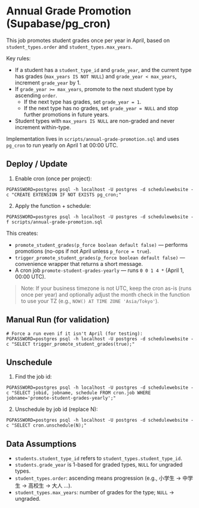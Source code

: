 # Annual Grade Promotion (Supabase/pg_cron)

This job promotes student grades once per year in April, based on `student_types.order` and `student_types.max_years`.

Key rules:
- If a student has a `student_type_id` and `grade_year`, and the current type has grades (`max_years IS NOT NULL`) and `grade_year < max_years`, increment `grade_year` by 1.
- If `grade_year >= max_years`, promote to the next student type by ascending `order`.
  - If the next type has grades, set `grade_year = 1`.
  - If the next type has no grades, set `grade_year = NULL` and stop further promotions in future years.
- Student types with `max_years IS NULL` are non-graded and never increment within-type.

Implementation lives in `scripts/annual-grade-promotion.sql` and uses `pg_cron` to run yearly on April 1 at 00:00 UTC.

## Deploy / Update

1) Enable cron (once per project):

```
PGPASSWORD=postgres psql -h localhost -U postgres -d schedulewebsite -c "CREATE EXTENSION IF NOT EXISTS pg_cron;"
```

2) Apply the function + schedule:

```
PGPASSWORD=postgres psql -h localhost -U postgres -d schedulewebsite -f scripts/annual-grade-promotion.sql
```

This creates:
- `promote_student_grades(p_force boolean default false)` — performs promotions (no-ops if not April unless `p_force = true`).
- `trigger_promote_student_grades(p_force boolean default false)` — convenience wrapper that returns a short message.
- A cron job `promote-student-grades-yearly` — runs `0 0 1 4 *` (April 1, 00:00 UTC).

> Note: If your business timezone is not UTC, keep the cron as-is (runs once per year) and optionally adjust the month check in the function to use your TZ (e.g., `NOW() AT TIME ZONE 'Asia/Tokyo'`).

## Manual Run (for validation)

```
# Force a run even if it isn't April (for testing):
PGPASSWORD=postgres psql -h localhost -U postgres -d schedulewebsite -c "SELECT trigger_promote_student_grades(true);"
```

## Unschedule

1) Find the job id:
```
PGPASSWORD=postgres psql -h localhost -U postgres -d schedulewebsite -c "SELECT jobid, jobname, schedule FROM cron.job WHERE jobname='promote-student-grades-yearly';"
```
2) Unschedule by job id (replace N):
```
PGPASSWORD=postgres psql -h localhost -U postgres -d schedulewebsite -c "SELECT cron.unschedule(N);"
```

## Data Assumptions

- `students.student_type_id` refers to `student_types.student_type_id`.
- `students.grade_year` is 1-based for graded types, `NULL` for ungraded types.
- `student_types.order`: ascending means progression (e.g., 小学生 → 中学生 → 高校生 → 大人 …).
- `student_types.max_years`: number of grades for the type; `NULL` → ungraded.
